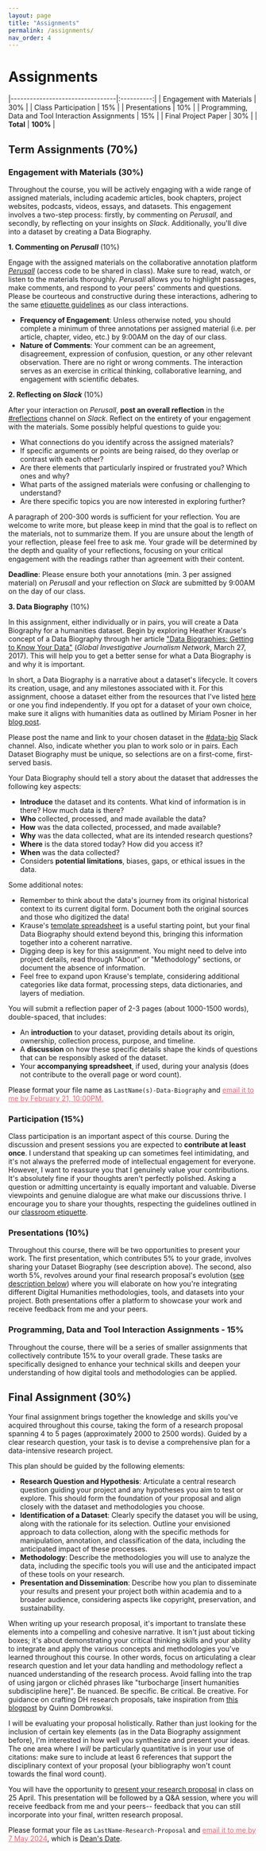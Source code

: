```yaml
---
layout: page
title: "Assignments"
permalink: /assignments/
nav_order: 4
---
```


# Assignments

|---------------------------------|:----------:|
| Engagement with Materials       |     30%    |
| Class Participation             |     15%    |
| Presentations                   |     10%    |
| Programming, Data and Tool Interaction Assignments |     15%    |
| Final Project Paper             |     30%    |
| **Total**                       |   **100%** |


## Term Assignments (70%)

### Engagement with Materials (30%)

Throughout the course, you will be actively engaging with a wide range of assigned materials, including academic articles, book chapters, project websites, podcasts, videos, essays, and datasets. This engagement involves a two-step process: firstly, by commenting on _Perusall_, and secondly, by reflecting on your insights on _Slack_. Additionally, you'll dive into a dataset by creating a Data Biography.

**1. Commenting on _Perusall_** (10%)

Engage with the assigned materials on the collaborative annotation platform [_Perusall_](https://www.perusall.com/) (access code to be shared in class). Make sure to read, watch, or listen to the materials thoroughly. _Perusall_ allows you to highlight passages, make comments, and respond to your peers' comments and questions. Please be courteous and constructive during these interactions, adhering to the same [etiquette guidelines](https://whaverals.github.io/IntroDH2024/policies/#class-etiquette) as our class interactions.

- **Frequency of Engagement**: Unless otherwise noted, you should complete a minimum of three annotations per assigned material (i.e. per article, chapter, video, etc.) by 9:00AM on the day of our class.
- **Nature of Comments**: Your comment can be an agreement, disagreement, expression of confusion, question, or any other relevant observation. There are no right or wrong comments. The interaction serves as an exercise in critical thinking, collaborative learning, and engagement with scientific debates.

**2. Reflecting on _Slack_** (10%)

After your interaction on _Perusall_, **post an overall reflection** in the [#reflections](https://introtodh--spring2024.slack.com/archives/C06F1KS1ULT) channel on _Slack_. Reflect on the entirety of your engagement with the materials. Some possibly helpful questions to guide you:

- What connections do you identify across the assigned materials?
- If specific arguments or points are being raised, do they overlap or contrast with each other?
- Are there elements that particularly inspired or frustrated you? Which ones and why?
- What parts of the assigned materials were confusing or challenging to understand?
- Are there specific topics you are now interested in exploring further?

A paragraph of 200-300 words is sufficient for your reflection. You are welcome to write more, but please keep in mind that the goal is to reflect on the materials, not to summarize them. If you are unsure about the length of your reflection, please feel free to ask me. Your grade will be determined by the depth and quality of your reflections, focusing on your critical engagement with the readings rather than agreement with their content.

**Deadline**: Please ensure both your annotations (min. 3 per assigned material) on _Perusall_ and your reflection on _Slack_ are submitted by 9:00AM on the day of our class.

**3. Data Biography** (10%)

In this assignment, either individually or in pairs, you will create a Data Biography for a humanities dataset. Begin by exploring Heather Krause's concept of a Data Biography through her article ["Data Biographies: Getting to Know Your Data"](https://gijn.org/2017/03/27/data-biographies-getting-to-know-your-data/) (_Global Investigative Journalism Network_, March 27, 2017). This will help you to get a better sense for what a Data Biography is and why it is important.

In short, a Data Biography is a narrative about a dataset's lifecycle. It covers its creation, usage, and any milestones associated with it. For this assignment, choose a dataset either from the resources that I've listed [here](https://whaverals.github.io/IntroDH2024/resources/datasets) or one you find independently. If you opt for a dataset of your own choice, make sure it aligns with humanities data as outlined by Miriam Posner in her [blog post](http://miriamposner.com/blog/humanities-data-a-necessary-contradiction/). 

Please post the name and link to your chosen dataset in the [#data-bio](https://introtodh--spring2024.slack.com/archives/C06FXCCP0JX) Slack channel. Also, indicate whether you plan to work solo or in pairs. Each Dataset Biography must be unique, so selections are on a first-come, first-served basis.

Your Data Biography should tell a story about the dataset that addresses the following key aspects:

- **Introduce** the dataset and its contents. What kind of information is in there? How much data is there?
- **Who** collected, processed, and made available the data?
- **How** was the data collected, processed, and made available?
- **Why** was the data collected, what are its intended research questions?
- **Where** is the data stored today? How did you access it?
- **When** was the data collected?
- Considers **potential limitations**, biases, gaps, or ethical issues in the data.

Some additional notes:

- Remember to think about the data's journey from its original historical context to its current digital form. Document both the original sources and those who digitized the data!
- Krause's [template spreadsheet](https://docs.google.com/spreadsheets/d/1Ych5dzBfGLoQGYb-Jtq6VMn0PKdj_Y_tk6nGjopEduw/edit#gid=0) is a useful starting point, but your final Data Biography should extend beyond this, bringing this information together into a coherent narrative.
- Digging deep is key for this assignment. You might need to delve into project details, read through "About" or "Methodology" sections, or document the absence of information.
- Feel free to expand upon Krause's template, considering additional categories like data format, processing steps, data dictionaries, and layers of mediation.

You will submit a reflection paper of 2-3 pages (about 1000-1500 words), double-spaced, that includes:

- An **introduction** to your dataset, providing details about its origin, ownership, collection process, purpose, and timeline.
- A **discussion** on how these specific details shape the kinds of questions that can be responsibly asked of the dataset.
- Your **accompanying spreadsheet**, if used, during your analysis (does not contribute to the overall page or word count).

Please format your file name as `LastName(s)-Data-Biography` and <a href= "mailto:wouter.haverals@princeton.edu" style="color: #ee6374;">email it to me by February 21, 10:00PM.</a>

### Participation (15%)

Class participation is an important aspect of this course. During the <span class="label label-blue">discussion</span> and <span class="label label-green">present</span> sessions you are expected to **contribute at least once**. I understand that speaking up can sometimes feel intimidating, and it's not always the preferred mode of intellectual engagement for everyone. However, I want to reassure you that I genuinely value your contributions. It's absolutely fine if your thoughts aren't perfectly polished. Asking a question or admitting uncertainty is equally important and valuable. Diverse viewpoints and genuine dialogue are what make our discussions thrive. I encourage you to share your thoughts, respecting the guidelines outlined in our [classroom etiquette](https://whaverals.github.io/IntroDH2024/policies/#class-etiquette).

### Presentations (10%)

Throughout this course, there will be two opportunities to present your work. The first presentation, which contributes 5% to your grade, involves sharing your Dataset Biography (see description above). The second, also worth 5%, revolves around your final research proposal's evolution ([see description below](#final-assignment-30)) where you will elaborate on how you're integrating different Digital Humanities methodologies, tools, and datasets into your project.  Both presentations offer a platform to showcase your work and receive feedback from me and your peers.

### Programming, Data and Tool Interaction Assignments - 15%

Throughout the course, there will be a series of smaller assignments that collectively contribute 15% to your overall grade. These tasks are specifically designed to enhance your technical skills and deepen your understanding of how digital tools and methodologies can be applied.

## Final Assignment (30%)

Your final assignment brings together the knowledge and skills you've acquired throughout this course, taking the form of a research proposal spanning 4 to 5 pages (approximately 2000 to 2500 words). Guided by a clear research question, your task is to devise a comprehensive plan for a data-intensive research project.

This plan should be guided by the following elements: 

- **Research Question and Hypothesis**: Articulate a central research question guiding your project and any hypotheses you aim to test or explore. This should form the foundation of your proposal and align closely with the dataset and methodologies you choose.
- **Identification of a Dataset**: Clearly specify the dataset you will be using, along with the rationale for its selection. Outline your envisioned approach to data collection, along with the specific methods for manipulation, annotation, and classification of the data, including the anticipated impact of these processes.
- **Methodology**: Describe the methodologies you will use to analyze the data, including the specific tools you will use and the anticipated impact of these tools on your research.
- **Presentation and Dissemination**: Describe how you plan to disseminate your results and present your project both within academia and to a broader audience, considering aspects like copyright, preservation, and sustainability.

When writing up your research proposal, it's important to translate these elements into a compelling and cohesive narrative. It isn't just about ticking boxes; it's about demonstrating your critical thinking skills and your ability to integrate and apply the various concepts and methodologies you've learned throughout this course. In other words, focus on articulating a clear research question and let your data handling and methodology reflect a nuanced understanding of the research process. Avoid falling into the trap of using jargon or clichéd phrases like "turbocharge [insert humanities subdiscipline here]". Be nuanced. Be specific. Be critical. Be creative. For guidance on crafting DH research proposals, take inspiration from [this blogpost](https://digitalhumanities.stanford.edu/adho-dh-conference-proposal-2023/) by Quinn Dombrowksi.

I will be evaluating your proposal holistically. Rather than just looking for the inclusion of certain key elements (as in the Data Biography assignment before), I'm interested in how well you synthesize and present your ideas. The one area where I _will_ be particularly quantitative is in your use of citations: make sure to include at least 6 references that support the disciplinary context of your proposal (your bibliography won't count towards the final word count).

You will have the opportunity to [present your research proposal](#presentations-10) in class on 25 April. This presentation will be followed by a Q&A session, where you will receive feedback from me and your peers-- feedback that you can still incorporate into your final, written research proposal.

Please format your file as `LastName-Research-Proposal` and <a href= "mailto:wouter.haverals@princeton.edu" style="color: #ee6374;">email it to me by 7 May 2024</a>, which is [Dean's Date](https://isitdeansdate.com/).